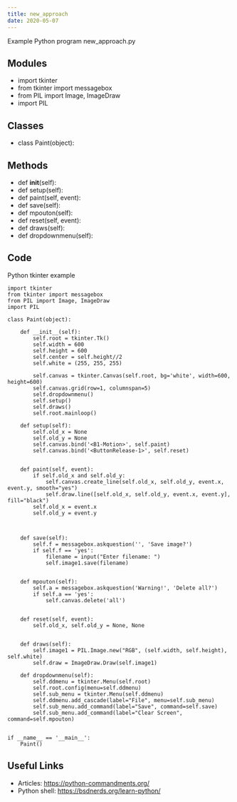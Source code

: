 ```yaml
---
title: new_approach
date: 2020-05-07
---
```

Example Python program new_approach.py

## Modules

* import tkinter
* from tkinter import messagebox
* from PIL import Image, ImageDraw
* import PIL

## Classes

* class Paint(object):

## Methods

* def __init__(self):
* def setup(self):
* def paint(self, event):
* def save(self):
* def mpouton(self):
* def reset(self, event):
* def draws(self):
* def dropdownmenu(self):

## Code

Python tkinter example

    import tkinter
    from tkinter import messagebox
    from PIL import Image, ImageDraw
    import PIL
    
    class Paint(object):
    
        def __init__(self):
            self.root = tkinter.Tk()
            self.width = 600
            self.height = 600
            self.center = self.height//2
            self.white = (255, 255, 255)
    
            self.canvas = tkinter.Canvas(self.root, bg='white', width=600, height=600)
            self.canvas.grid(row=1, columnspan=5)
            self.dropdownmenu()
            self.setup()
            self.draws()
            self.root.mainloop()
    
        def setup(self):
            self.old_x = None
            self.old_y = None
            self.canvas.bind('<B1-Motion>', self.paint)
            self.canvas.bind('<ButtonRelease-1>', self.reset)
    
    
        def paint(self, event):
            if self.old_x and self.old_y:
                self.canvas.create_line(self.old_x, self.old_y, event.x, event.y, smooth="yes")
                self.draw.line([self.old_x, self.old_y, event.x, event.y], fill="black")
            self.old_x = event.x
            self.old_y = event.y
    
    
    
        def save(self):
            self.f = messagebox.askquestion('', 'Save image?')
            if self.f == 'yes':
                filename = input("Enter filename: ")
                self.image1.save(filename)
    
    
        def mpouton(self):
            self.a = messagebox.askquestion('Warning!', 'Delete all?')
            if self.a == 'yes':
                self.canvas.delete('all')
    
    
        def reset(self, event):
            self.old_x, self.old_y = None, None
    
    
        def draws(self):
            self.image1 = PIL.Image.new("RGB", (self.width, self.height), self.white)
            self.draw = ImageDraw.Draw(self.image1)
    
        def dropdownmenu(self):
            self.ddmenu = tkinter.Menu(self.root)
            self.root.config(menu=self.ddmenu)
            self.sub_menu = tkinter.Menu(self.ddmenu)
            self.ddmenu.add_cascade(label="File", menu=self.sub_menu)
            self.sub_menu.add_command(label="Save", command=self.save)
            self.sub_menu.add_command(label="Clear Screen", command=self.mpouton)
    
    
    if __name__ == '__main__':
        Paint()

## Useful Links

- Articles: https://python-commandments.org/
- Python shell: https://bsdnerds.org/learn-python/
